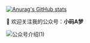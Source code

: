 <!-- ### Hi there 👋 -->

<!--
**jeremylai7/jeremylai7** is a ✨ _special_ ✨ repository because its `README.md` (this file) appears on your GitHub profile.

Here are some ideas to get you started:


- 💬 Ask me about ...
- 📫 How to reach me: ...
- 😄 Pronouns: ...
- ⚡ Fun fact: ...
-->
[![Anurag's GitHub stats](https://github-readme-stats.vercel.app/api?username=jeremylai7&show_icons=true&theme=cobalt)](https://github.com/anuraghazra/github-readme-stats)




👋 欢迎关注我的公众号：**小码A梦**

<!-- ![qrcode_for_gh_48118ba6d9e5_258 (3)](https://user-images.githubusercontent.com/11553237/187153156-dadb0563-4006-4fe7-b51d-e816f2092d80.jpg) -->

<!-- ![扫码_搜索联合传播样式-白色版](https://user-images.githubusercontent.com/11553237/199298374-1041cb5f-dd2c-40fe-8992-e92c7e7513c3.png) -->

<!--![扫码_搜索联合传播样式-标准色版(2)](https://github.com/jeremylai7/jeremylai7/assets/11553237/9f9cff9d-d2a4-403b-ab19-241dabb00156) -->

![公众号介绍(1)](https://github.com/jeremylai7/jeremylai7/assets/11553237/44b8f4be-348d-47b4-abc3-11f64f5b74c4)







<!-- ![](./profile-3d-contrib/profile-green.svg#gh-light-mode-only)
![](./profile-3d-contrib/profile-night-green.svg#gh-dark-mode-only) -->


